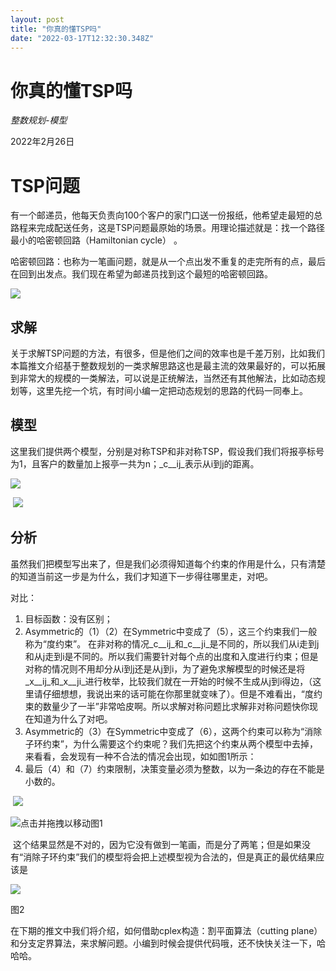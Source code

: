 ```yaml
---
layout: post
title: "你真的懂TSP吗"
date: "2022-03-17T12:32:30.348Z"
---
```

你真的懂TSP吗
========

​_整数规划-模型_

2022年2月26日

TSP问题
=====

有一个邮递员，他每天负责向100个客户的家门口送一份报纸，他希望走最短的总路程来完成配送任务，这是TSP问题最原始的场景。用理论描述就是：找一个路径最小的哈密顿回路（Hamiltonian cycle） 。

哈密顿回路：也称为一笔画问题，就是从一个点出发不重复的走完所有的点，最后在回到出发点。我们现在希望为邮递员找到这个最短的哈密顿回路。

![](https://img2022.cnblogs.com/blog/1450881/202203/1450881-20220317143404818-592650647.png)

求解
--

关于求解TSP问题的方法，有很多，但是他们之间的效率也是千差万别，比如我们本篇推文介绍基于整数规划的一类求解思路这也是最主流的效果最好的，可以拓展到非常大的规模的一类解法，可以说是正统解法，当然还有其他解法，比如动态规划等，这里先挖一个坑，有时间小编一定把动态规划的思路的代码一同奉上。

模型
--

这里我们提供两个模型，分别是对称TSP和非对称TSP，假设我们我们将报亭标号为1，且客户的数量加上报亭一共为n；_c__ij_表示从i到j的距离。

![](https://img2022.cnblogs.com/blog/1450881/202203/1450881-20220317143459675-399116727.png)

 ![](https://img2022.cnblogs.com/blog/1450881/202203/1450881-20220317143545798-918192820.png)

分析
--

虽然我们把模型写出来了，但是我们必须得知道每个约束的作用是什么，只有清楚的知道当前这一步是为什么，我们才知道下一步得往哪里走，对吧。

对比：

1.  目标函数：没有区别；
2.  Asymmetric的（1）（2）在Symmetric中变成了（5），这三个约束我们一般称为“度约束”。 在非对称的情况_c__ij_和_c__ji_是不同的，所以我们从i走到j和从j走到i是不同的。所以我们需要针对每个点的出度和入度进行约束；但是对称的情况则不用却分从i到j还是从j到i，为了避免求解模型的时候还是将_x__ij_和_x__ji_进行枚举，比较我们就在一开始的时候不生成从j到i得边，（这里请仔细想想，我说出来的话可能在你那里就变味了）。但是不难看出，“度约束的数量少了一半”非常哈皮啊。所以求解对称问题比求解非对称问题快你现在知道为什么了对吧。
3.  Asymmetric的（3）在Symmetric中变成了（6），这两个约束可以称为“消除子环约束”，为什么需要这个约束呢？我们先把这个约束从两个模型中去掉，来看看，会发现有一种不合法的情况会出现，如如图1所示：
4.  最后（4）和（7）约束限制，决策变量必须为整数，以为一条边的存在不能是小数的。

 ![](https://img2022.cnblogs.com/blog/1450881/202203/1450881-20220317143605382-686705999.png)

![](https://img2022.cnblogs.com/blog/1450881/202202/1450881-20220227101237984-1152110930.gif "点击并拖拽以移动")图1

 这个结果显然是不对的，因为它没有做到一笔画，而是分了两笔；但是如果没有“消除子环约束”我们的模型将会把上述模型视为合法的，但是真正的最优结果应该是

![](https://img2022.cnblogs.com/blog/1450881/202203/1450881-20220317143622960-715561172.png)

图2

在下期的推文中我们将介绍，如何借助cplex构造：割平面算法（cutting plane）和分支定界算法，来求解问题。小编到时候会提供代码哦，还不快快关注一下，哈哈哈。